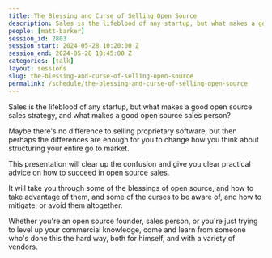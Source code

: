 ```yaml
---
title: The Blessing and Curse of Selling Open Source
description: Sales is the lifeblood of any startup, but what makes a good open source sales strategy?
people: [matt-barker]
session_id: 2803
session_start: 2024-05-28 10:20:00 Z
session_end: 2024-05-28 10:45:00 Z
categories: [talk]
layout: sessions
slug: the-blessing-and-curse-of-selling-open-source
permalink: /schedule/the-blessing-and-curse-of-selling-open-source
---
```

Sales is the lifeblood of any startup, but what makes a good open source sales strategy, and what makes a 
good open source sales person?

Maybe there's no difference to selling proprietary software, but then perhaps the differences are enough for you 
to change how you think about structuring your entire go to market.

This presentation will clear up the confusion and give you clear practical advice on how to succeed in open source sales.

It will take you through some of the blessings of open source, and how to take advantage of them, and some of the 
curses to be aware of, and how to mitigate, or avoid them altogether.

Whether you're an open source founder, sales person, or you're just trying to level up your commercial knowledge, 
come and learn from someone who's done this the hard way, both for himself, and with a variety of vendors.
